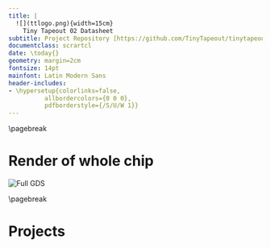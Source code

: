 ```yaml
---
title: |
  ![](ttlogo.png){width=15cm}  
    Tiny Tapeout 02 Datasheet
subtitle: Project Repository [https://github.com/TinyTapeout/tinytapeout-02](https://github.com/TinyTapeout/tinytapeout-02)
documentclass: scrartcl
date: \today{}
geometry: margin=2cm
fontsize: 14pt
mainfont: Latin Modern Sans
header-includes:
- \hypersetup{colorlinks=false,
          allbordercolors={0 0 0},
          pdfborderstyle={/S/U/W 1}}
---
```


\pagebreak

# Render of whole chip

![Full GDS](tinytapeout.png)

\pagebreak

# Projects 
